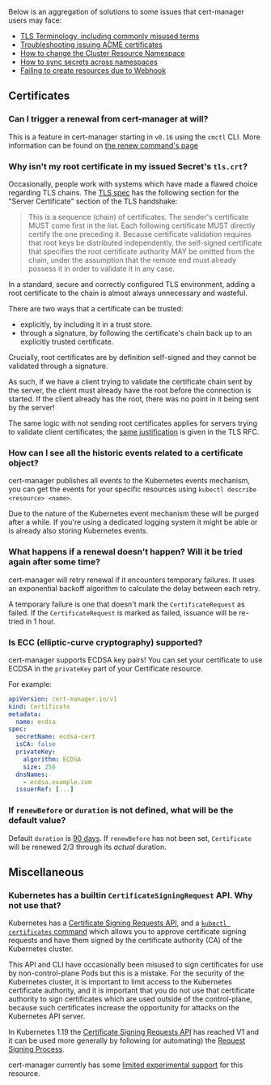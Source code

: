 Below is an aggregation of solutions to some issues that cert-manager users may
face:

- [TLS Terminology, including commonly misused terms](./terminology/)
- [Troubleshooting issuing ACME certificates](./acme/)
- [How to change the Cluster Resource Namespace](./cluster-resource/)
- [How to sync secrets across namespaces](./kubed/)
- [Failing to create resources due to Webhook](./webhook/)

## Certificates

### Can I trigger a renewal from cert-manager at will?

This is a feature in cert-manager starting in `v0.16` using the `cmctl` CLI.
More information can be found on
[the renew command's page](../usage/cmctl/#renew)

### Why isn't my root certificate in my issued Secret's `tls.crt`?

Occasionally, people work with systems which have made a flawed choice regarding
TLS chains. The
[TLS spec](https://datatracker.ietf.org/doc/html/rfc5246#section-7.4.2) has the
following section for the "Server Certificate" section of the TLS handshake:

> This is a sequence (chain) of certificates. The sender's certificate MUST come
> first in the list. Each following certificate MUST directly certify the one
> preceding it. Because certificate validation requires that root keys be
> distributed independently, the self-signed certificate that specifies the root
> certificate authority MAY be omitted from the chain, under the assumption that
> the remote end must already possess it in order to validate it in any case.

In a standard, secure and correctly configured TLS environment, adding a root
certificate to the chain is almost always unnecessary and wasteful.

There are two ways that a certificate can be trusted:

- explicitly, by including it in a trust store.
- through a signature, by following the certificate's chain back up to an
  explicitly trusted certificate.

Crucially, root certificates are by definition self-signed and they cannot be
validated through a signature.

As such, if we have a client trying to validate the certificate chain sent by
the server, the client must already have the root before the connection is
started. If the client already has the root, there was no point in it being sent
by the server!

The same logic with not sending root certificates applies for servers trying to
validate client certificates; the
[same justification](https://datatracker.ietf.org/doc/html/rfc5246#section-7.4.6)
is given in the TLS RFC.

### How can I see all the historic events related to a certificate object?

cert-manager publishes all events to the Kubernetes events mechanism, you can
get the events for your specific resources using
`kubectl describe <resource> <name>`.

Due to the nature of the Kubernetes event mechanism these will be purged after a
while. If you're using a dedicated logging system it might be able or is already
also storing Kubernetes events.

### What happens if a renewal doesn't happen? Will it be tried again after some time?

cert-manager will retry renewal if it encounters temporary failures. It uses an
exponential backoff algorithm to calculate the delay between each retry.

A temporary failure is one that doesn't mark the `CertificateRequest` as failed.
If the `CertificateRequest` is marked as failed, issuance will be re-tried in 1
hour.

### Is ECC (elliptic-curve cryptography) supported?

cert-manager supports ECDSA key pairs! You can set your certificate to use ECDSA
in the `privateKey` part of your Certificate resource.

For example:

```yaml
apiVersion: cert-manager.io/v1
kind: Certificate
metadata:
  name: ecdsa
spec:
  secretName: ecdsa-cert
  isCA: false
  privateKey:
    algorithm: ECDSA
    size: 256
  dnsNames:
    - ecdsa.example.com
  issuerRef: [...]
```

### If `renewBefore` or `duration` is not defined, what will be the default value?

Default `duration` is
[90 days](https://github.com/jetstack/cert-manager/blob/v1.2.0/pkg/apis/certmanager/v1/const.go#L26).
If `renewBefore` has not been set, `Certificate` will be renewed 2/3 through its
_actual_ duration.

## Miscellaneous

### Kubernetes has a builtin `CertificateSigningRequest` API. Why not use that?

Kubernetes has a [Certificate Signing Requests API], and a [`kubectl
certificates` command] which allows you to approve certificate signing requests
and have them signed by the certificate authority (CA) of the Kubernetes
cluster.

This API and CLI have occasionally been misused to sign certificates for use by
non-control-plane Pods but this is a mistake. For the security of the Kubernetes
cluster, it is important to limit access to the Kubernetes certificate
authority, and it is important that you do not use that certificate authority to
sign certificates which are used outside of the control-plane, because such
certificates increase the opportunity for attacks on the Kubernetes API server.

In Kubernetes 1.19 the [Certificate Signing Requests API] has reached V1 and it
can be used more generally by following (or automating) the [Request Signing
Process].

cert-manager currently has some [limited experimental support] for this
resource.

[certificate signing requests api]:
  https://kubernetes.io/docs/reference/generated/kubernetes-api/v1.19/#certificatesigningrequest-v1-certificates-k8s-io
[`kubectl certificates` command]:
  https://kubernetes.io/docs/reference/generated/kubectl/kubectl-commands#certificate
[request signing process]:
  https://kubernetes.io/docs/reference/access-authn-authz/certificate-signing-requests/#request-signing-process
[limited experimental support]: ../usage/kube-csr/
